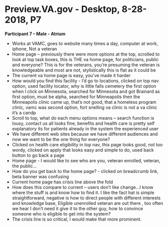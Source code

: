 # Preview.VA.gov - Desktop, 8-28-2018, P7

**Participant 7 – Male - Atrium**

- Works at VAMC, goes to website many times a day, computer at work, iphone, Not a veteran
- Home page – previously there were more options at the top, scrolled to look at top task boxes, this is THE va home page, for politicians, public and everyone?  This is for the veterans, you’re presuming the veteran is knowledgeable and most are not, stylistically this is flat as it could be
- The current va home page is easy, you’ve made it harder
- How would you find this facility - I’d go to locations, clicked on top nav option, used facility locator, why is little falls cemetery the first option when I click on Minnesota, searched for Minnesota and got Brainard as first option, must be alpha, searched for Minneapolis then the Minneapolis clinic came up, that’s not good, that a homeless program clinic, vamc was second option, fort snelling va clinic is not a va clinic it’s a candp 
- Scroll to top, what do each menu options means – search function is lousy, contact us all looks fine, benefits and health care is pretty self explanatory its for patients already in the system the experienced user
- We have different web sites because we have different audiences and now we want to be the one thing for everyone?
- Clicked on health care eligibility in top nav, this page looks good, not too wordy, clicked on apply that looks easy and simple to do, used back button to go back a page
- Home page - I would like to see who are you, veteran enrolled, veteran, the public…
- How do you get back to the home page? - clicked on breadcrumb link, beta banner was confusing
- Current home page has crisis line above the fold 
- How does this compare to current – users don’t like change…I know where the stuff is and know how to find it. I like the fact hat is simple straightforward, negative is how to direct people with different interests and knowledge base, Eligible unenrolled veteran are out there , too often we hear I don’t need it give it to the other guy, how to convince someone who is eligible to get into the system?
- The crisis line is so critical, I would make that more prominent.  